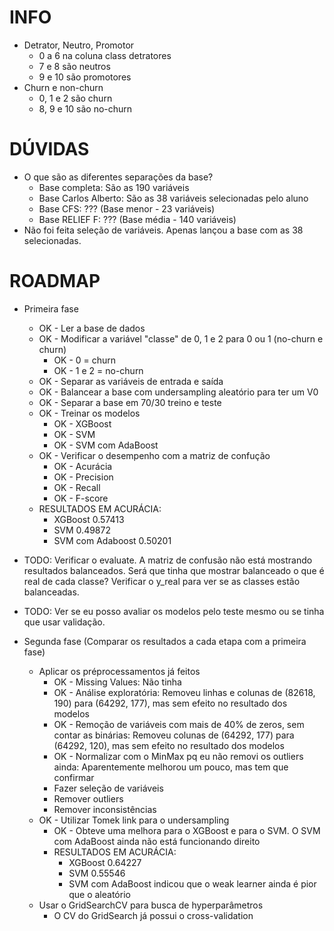 # INFO
  - Detrator, Neutro, Promotor
    - 0 a 6 na coluna class detratores
    - 7 e 8 são neutros
    - 9 e 10 são promotores
  - Churn e non-churn
    - 0, 1 e 2 são churn
    - 8, 9 e 10 são no-churn

# DÚVIDAS
- O que são as diferentes separações da base?
  - Base completa: São as 190 variáveis
  - Base Carlos Alberto: São as 38 variáveis selecionadas pelo aluno
  - Base CFS: ??? (Base menor - 23 variáveis)
  - Base RELIEF F: ??? (Base média - 140 variáveis)
- Não foi feita seleção de variáveis. Apenas lançou a base com as 38 selecionadas.

# ROADMAP
- Primeira fase
  - OK - Ler a base de dados
  - OK - Modificar a variável "classe" de 0, 1 e 2 para 0 ou 1 (no-churn e churn)
    - OK - 0 = churn
    - OK - 1 e 2 = no-churn
  - OK - Separar as variáveis de entrada e saída
  - OK - Balancear a base com undersampling aleatório para ter um V0
  - OK - Separar a base em 70/30 treino e teste
  - OK - Treinar os modelos
    - OK - XGBoost
    - OK - SVM
    - OK - SVM com AdaBoost
  - OK - Verificar o desempenho com a matriz de confução
    - OK - Acurácia
    - OK - Precision
    - OK - Recall
    - OK - F-score
  - RESULTADOS EM ACURÁCIA:
    - XGBoost 0.57413
    - SVM 0.49872
    - SVM com Adaboost 0.50201

- TODO: Verificar o evaluate. A matriz de confusão não está mostrando resultados balanceados. Será que tinha que
mostrar balanceado o que é real de cada classe? Verificar o y_real para ver se as classes estão balanceadas.
- TODO: Ver se eu posso avaliar os modelos pelo teste mesmo ou se tinha que usar validação.
    
- Segunda fase (Comparar os resultados a cada etapa com a primeira fase)
  - Aplicar os préprocessamentos já feitos
    - OK - Missing Values: Não tinha
    - OK - Análise exploratória: Removeu linhas e colunas de (82618, 190) para (64292, 177), mas sem efeito no 
    resultado dos modelos
    - OK - Remoção de variáveis com mais de 40% de zeros, sem contar as binárias: Removeu colunas de (64292, 177) 
    para (64292, 120), mas sem efeito no resultado dos modelos
    - OK - Normalizar com o MinMax pq eu não removi os outliers ainda: Aparentemente melhorou um pouco, mas 
    tem que confirmar
    - Fazer seleção de variáveis
    - Remover outliers
    - Remover inconsistências
  - OK - Utilizar Tomek link para o undersampling
    - OK - Obteve uma melhora para o XGBoost e para o SVM. O SVM com AdaBoost ainda não está funcionando direito
    - RESULTADOS EM ACURÁCIA:
      - XGBoost 0.64227
      - SVM 0.55546
      - SVM com AdaBoost indicou que o weak learner ainda é pior que o aleatório
  - Usar o GridSearchCV para busca de hyperparâmetros
    - O CV do GridSearch já possui o cross-validation
